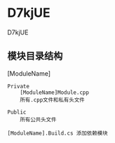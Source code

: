 # D7kjUE
D7kjUE

## 模块目录结构
[ModuleName]

	Private
		[ModuleName]Module.cpp
		所有.cpp文件和私有头文件

	Public
		所有公共头文件

	[ModuleName].Build.cs 添加依赖模块
